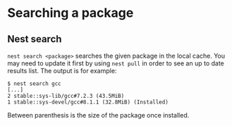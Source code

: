# Searching a package

## Nest search

`nest search <package>` searches the given package in the local cache. You may need to update it first by using `nest pull` in order to see an up to date results list. The output is for example:

```
$ nest search gcc
[...]
2 stable::sys-lib/gcc#7.2.3 (43.5MiB)
1 stable::sys-devel/gcc#8.1.1 (32.8MiB) (Installed)
```

Between parenthesis is the size of the package once installed.